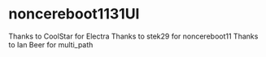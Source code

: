 # noncereboot1131UI
Thanks to CoolStar for Electra
Thanks to stek29 for noncereboot11
Thanks to Ian Beer for multi_path
